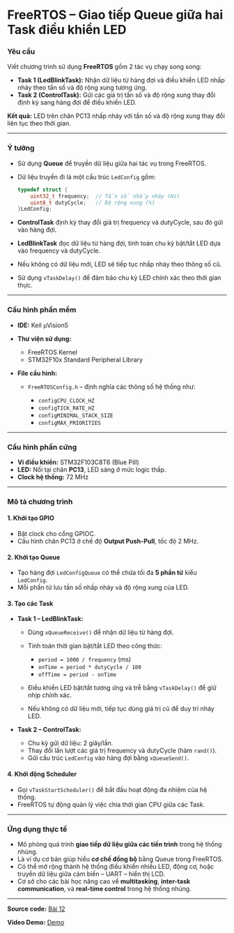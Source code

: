 # FreeRTOS – Giao tiếp Queue giữa hai Task điều khiển LED

### Yêu cầu

Viết chương trình sử dụng **FreeRTOS** gồm 2 tác vụ chạy song song:

* **Task 1 (LedBlinkTask):** Nhận dữ liệu từ hàng đợi và điều khiển LED nhấp nháy theo tần số và độ rộng xung tương ứng.
* **Task 2 (ControlTask):** Gửi các giá trị tần số và độ rộng xung thay đổi định kỳ sang hàng đợi để điều khiển LED.

**Kết quả:** LED trên chân PC13 nhấp nháy với tần số và độ rộng xung thay đổi liên tục theo thời gian.

---

### Ý tưởng

* Sử dụng **Queue** để truyền dữ liệu giữa hai tác vụ trong FreeRTOS.
* Dữ liệu truyền đi là một cấu trúc `LedConfig` gồm:

  ```c
  typedef struct {
      uint32_t frequency;  // Tần số nhấp nháy (Hz)
      uint8_t dutyCycle;   // Độ rộng xung (%)
  }LedConfig;
  ```
* **ControlTask** định kỳ thay đổi giá trị frequency và dutyCycle, sau đó gửi vào hàng đợi.
* **LedBlinkTask** đọc dữ liệu từ hàng đợi, tính toán chu kỳ bật/tắt LED dựa vào frequency và dutyCycle.
* Nếu không có dữ liệu mới, LED sẽ tiếp tục nhấp nháy theo thông số cũ.
* Sử dụng `vTaskDelay()` để đảm bảo chu kỳ LED chính xác theo thời gian thực.

---

### Cấu hình phần mềm

* **IDE:** Keil µVision5
* **Thư viện sử dụng:**

  * FreeRTOS Kernel
  * STM32F10x Standard Peripheral Library
* **File cấu hình:**

  * `FreeRTOSConfig.h` – định nghĩa các thông số hệ thống như:

    * `configCPU_CLOCK_HZ`
    * `configTICK_RATE_HZ`
    * `configMINIMAL_STACK_SIZE`
    * `configMAX_PRIORITIES`

---

### Cấu hình phần cứng

* **Vi điều khiển:** STM32F103C8T6 (Blue Pill)
* **LED:** Nối tại chân **PC13**, LED sáng ở mức logic thấp.
* **Clock hệ thống:** 72 MHz

---

### Mô tả chương trình

#### 1. Khởi tạo GPIO

* Bật clock cho cổng GPIOC.
* Cấu hình chân PC13 ở chế độ **Output Push-Pull**, tốc độ 2 MHz.

#### 2. Khởi tạo Queue

* Tạo hàng đợi `LedConfigQueue` có thể chứa tối đa **5 phần tử** kiểu `LedConfig`.
* Mỗi phần tử lưu tần số nhấp nháy và độ rộng xung của LED.

#### 3. Tạo các Task

* **Task 1 – LedBlinkTask:**

  * Dùng `xQueueReceive()` để nhận dữ liệu từ hàng đợi.
  * Tính toán thời gian bật/tắt LED theo công thức:

    * `period = 1000 / frequency` (ms)
    * `onTime = period * dutyCycle / 100`
    * `offTime = period - onTime`
  * Điều khiển LED bật/tắt tương ứng và trễ bằng `vTaskDelay()` để giữ nhịp chính xác.
  * Nếu không có dữ liệu mới, tiếp tục dùng giá trị cũ để duy trì nháy LED.

* **Task 2 – ControlTask:**

  * Chu kỳ gửi dữ liệu: 2 giây/lần.
  * Thay đổi lần lượt các giá trị frequency và dutyCycle (hàm `rand()`).
  * Gửi cấu trúc `LedConfig` vào hàng đợi bằng `xQueueSend()`.

#### 4. Khởi động Scheduler

* Gọi `vTaskStartScheduler()` để bắt đầu hoạt động đa nhiệm của hệ thống.
* FreeRTOS tự động quản lý việc chia thời gian CPU giữa các Task.

---

### Ứng dụng thực tế

* Mô phỏng quá trình **giao tiếp dữ liệu giữa các tiến trình** trong hệ thống nhúng.
* Là ví dụ cơ bản giúp hiểu **cơ chế đồng bộ** bằng Queue trong FreeRTOS.
* Có thể mở rộng thành hệ thống điều khiển nhiều LED, động cơ, hoặc truyền dữ liệu giữa cảm biến – UART – hiển thị LCD.
* Cơ sở cho các bài học nâng cao về **multitasking**, **inter-task communication**, và **real-time control** trong hệ thống nhúng.

---
**Source code:** [Bài 12](main.c)  

**Video Demo:** [Demo](https://drive.google.com/file/d/1xVIidrJJnMDRVxv5WBiCA5UfqnloDLT2/view?usp=sharing)



